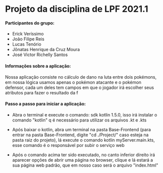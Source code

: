 <h1>Projeto da disciplina de LPF 2021.1</h1>
<div>
    <h4>Participantes do grupo:</h4>
    <ul>
        <li>Erick Veríssimo</li>
        <li>João Filipe Reis</li>
        <li>Lucas Tenório</li>
        <li>Jônatas Henrique da Cruz Moura</li>
        <li>José Victor Richelly Santos</li>
    </ul>
</div>
<div>
    <h4>
        Informações sobre a aplicação:
    </h4>
    <p>Nossa aplicação consiste no cálculo de dano na luta entre dois pokémons, em nossa lógica usamos apenas o pokémon atacante e o pokémon defensor, cada um deles tem campos em que o jogador irá escolher seus atributos para fazer o resultado da f</p>
</div>
<div>
    <h4>Passo a passo para iniciar a aplicação:</h4>
    <ul>
        <li>
            <p>Abra o terminal e execute o comando: sdk kotlin 1.5.0, isso irá instalar o comando "kotlin" q é necessário para utilizar os arquivos .kt e .kts</p>
        </li>
        <li>
            <p>Após baixar o kotlin, abra um terminal na pasta Base-Frontend (para entrar na pasta Base-Frontend, digite "cd ./Project/" caso esteja na pasta raiz do projeto), lá execute o comando kotlin myServer.main.kts, esse comando é o responsável por subir o serviço web</p>
        </li>
        <li>
            <p>Após o comando acima ter sido executado, no canto inferior direito irá aparecer opções de abrir uma página no browser, clique e lá estará a sua página web padrão, que em nosso caso será o arquivo "index.html"</p>
        </li>
    </ul>
</div>
